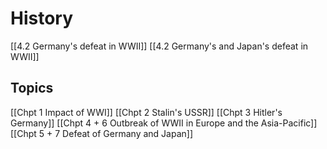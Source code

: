 # History
[[4.2 Germany's defeat in WWII]]
[[4.2 Germany's and Japan's defeat in WWII]]

## Topics
[[Chpt 1 Impact of WWI]]
[[Chpt 2 Stalin's USSR]]
[[Chpt 3 Hitler's Germany]]
[[Chpt 4 + 6 Outbreak of WWII in Europe and the Asia-Pacific]]
[[Chpt 5 + 7 Defeat of Germany and Japan]]